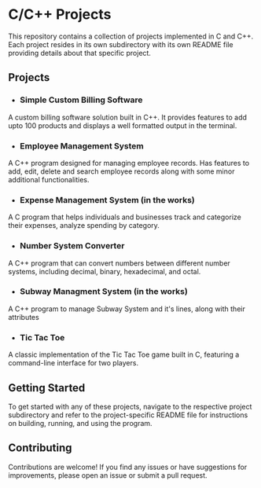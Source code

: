 # C/C++ Projects

This repository contains a collection of projects implemented in C and C++. Each project resides in its own subdirectory with its own README file providing details about that specific project.

## Projects

- ### Simple Custom Billing Software
A custom billing software solution built in C++. It provides features to add upto 100 products and displays a well formatted output in the terminal.

- ### Employee Management System
A C++ program designed for managing employee records. Has features to add, edit, delete and search employee records along with some minor additional functionalities.

- ### Expense Management System (in the works)
A C program that helps individuals and businesses track and categorize their expenses, analyze spending by category.

- ### Number System Converter
A C++ program that can convert numbers between different number systems, including decimal, binary, hexadecimal, and octal.

- ### Subway Managment System (in the works)
A C++ program to manage Subway System and it's lines, along with their attributes

- ### Tic Tac Toe
A classic implementation of the Tic Tac Toe game built in C, featuring a command-line interface for two players.

## Getting Started

To get started with any of these projects, navigate to the respective project subdirectory and refer to the project-specific README file for instructions on building, running, and using the program.

## Contributing

Contributions are welcome! If you find any issues or have suggestions for improvements, please open an issue or submit a pull request.
